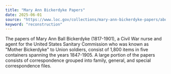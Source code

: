 ```yaml
---
title: "Mary Ann Bickerdyke Papers"
date: 2025-06-01
source: "https://www.loc.gov/collections/mary-ann-bickerdyke-papers/about-this-collection/"
keyword: "reconstruction"
---
```


The papers of Mary Ann Ball Bickerdyke (1817-1901), a Civil War nurse and agent for the United States Sanitary Commission who was known as "Mother Bickerdyke" to Union soldiers, consist of 1,800 items in five containers spanning the years 1847-1905. A large portion of the papers consists of correspondence grouped into family, general, and special correspondence files.